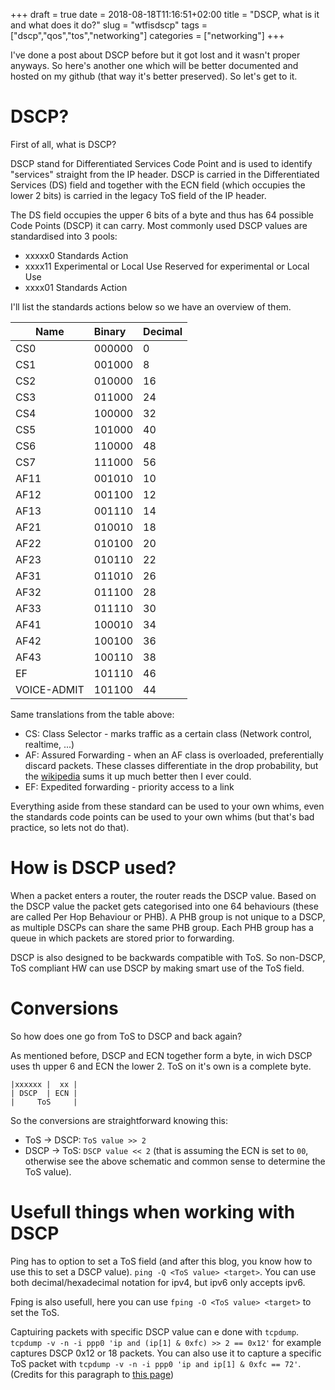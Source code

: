 +++
draft = true
date = 2018-08-18T11:16:51+02:00
title = "DSCP, what is it and what does it do?"
slug = "wtfisdscp"
tags = ["dscp","qos","tos","networking"]
categories = ["networking"]
+++

I've done a post about DSCP before but it got lost and it wasn't proper anyways. So here's another one which will be better documented and hosted on my github (that way it's better preserved). So let's get to it.

# DSCP?

First of all, what is DSCP?

DSCP stand for Differentiated Services Code Point and  is used to identify "services" straight from the IP header. DSCP is carried in the Differentiated Services (DS) field and together with the ECN field (which occupies the lower 2 bits) is carried in the legacy ToS field of the IP header.

The DS field occupies the upper 6 bits of a byte and thus has 64 possible Code Points (DSCP) it can carry. Most commonly used DSCP values are standardised into 3 pools:

* xxxxx0  Standards Action
* xxxx11  Experimental or Local Use	Reserved for experimental or Local Use
* xxxx01  Standards Action

I'll list the standards actions below so we have an overview of them.

|Name       |Binary  |Decimal |
|-----------|:-------|:-------|
|CS0        |000000  |0       |
|CS1        |001000  |8       |
|CS2        |010000  |16      |
|CS3        |011000  |24      |
|CS4        |100000  |32      |
|CS5        |101000  |40      |
|CS6        |110000  |48      |
|CS7        |111000  |56      |
|AF11       |001010  |10      |
|AF12       |001100  |12      |
|AF13       |001110  |14      |
|AF21       |010010  |18      |
|AF22       |010100  |20      |
|AF23       |010110  |22      |
|AF31       |011010  |26      |
|AF32       |011100  |28      |
|AF33       |011110  |30      |
|AF41       |100010  |34      |
|AF42       |100100  |36      |
|AF43       |100110  |38      |
|EF         |101110  |46      |
|VOICE-ADMIT|101100  |44      |

Same translations from the table above:

* CS: Class Selector - marks traffic as a certain class (Network control, realtime, ...)
* AF: Assured Forwarding - when an AF class is overloaded, preferentially discard packets. These classes differentiate in the drop probability, but the [wikipedia](https://en.wikipedia.org/wiki/Differentiated_services#Assured_Forwarding) sums it up much better then I ever could.
* EF: Expedited forwarding - priority access to a link

Everything aside from these standard can be used to your own whims, even the standards code points can be used to your own whims (but that's bad practice, so lets not do that).

# How is DSCP used?

When a packet enters a router, the router reads the DSCP value. Based on the DSCP value the packet gets categorised into one 64 behaviours (these are called Per Hop Behaviour or PHB). A PHB group is not unique to a DSCP, as multiple DSCPs can share the same PHB group. Each PHB group has a queue in which packets are stored prior to forwarding.

DSCP is also designed to be backwards compatible with ToS. So non-DSCP, ToS compliant HW can use DSCP by making smart use of the ToS field.

# Conversions

So how does one go from ToS to DSCP and back again?

As mentioned before, DSCP and ECN together form a byte, in wich DSCP uses th upper 6 and ECN the lower 2. ToS on it's own is a complete byte.
```
|xxxxxx |  xx |
| DSCP  | ECN |
|     ToS     |
```

So the conversions are straightforward knowing this:

* ToS -> DSCP: `ToS value >> 2`
* DSCP -> ToS: `DSCP value << 2` (that is assuming the ECN is set to `00`, otherwise see the above schematic and common sense to determine the ToS value).

# Usefull things when working with DSCP

Ping has to option to set a ToS field (and after this blog, you know how to use this to set a DSCP value). `ping -Q <ToS value> <target>`. You can use both decimal/hexadecimal notation for ipv4, but ipv6 only accepts ipv6.

Fping is also usefull, here you can use `fping -O <ToS value> <target>` to set the ToS.

Captuiring packets with specific DSCP value can e done with `tcpdump`. `tcpdump -v -n -i ppp0 'ip and (ip[1] & 0xfc) >> 2 == 0x12'` for example captures DSCP 0x12 or 18 packets. You can also use it to capture a specific ToS packet with `tcpdump -v -n -i ppp0 'ip and ip[1] & 0xfc == 72'`. (Credits for this paragraph to [this page](https://www.tucny.com/home/dscp-tos))